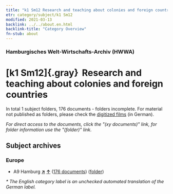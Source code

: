 ```yaml
---
title: "k1 Sm12 Research and teaching about colonies and foreign countries"
etr: category/subject/k1 Sm12
modified: 2021-03-13
backlink: ../../about.en.html
backlink-title: "Category Overview"
fn-stub: about
---
```


### Hamburgisches Welt-Wirtschafts-Archiv (HWWA)
# [k1 Sm12]{.gray}&#8201; Research and teaching about colonies and foreign countries&#160; 





In total 1 subject folders, 176 documents - folders incomplete.
For material not published as folders, please check the [digitized films](/film/h1_sh) (in German).

_For direct access to the documents, click the "(xy documents)" link, for folder information use the "(folder)" link._

## Subject archives



### Europe

- A9 Hamburg [**&nearr;**](../../../geo/i/140905/about.en.html "Hamburg (all folders)") [**&uarr;**](../../../geo/about.en.html#A9 "Country category system") (<a href="https://pm20.zbw.eu/dfgview/sh/140905,144735" title="about: Hamburg : Research and teaching about colonies and foreign countries" target="_blank">176 documents</a>) ([folder](http://purl.org/pressemappe20/folder/sh/140905,144735))


_* The English category label is an unchecked automated translation of the German label._


